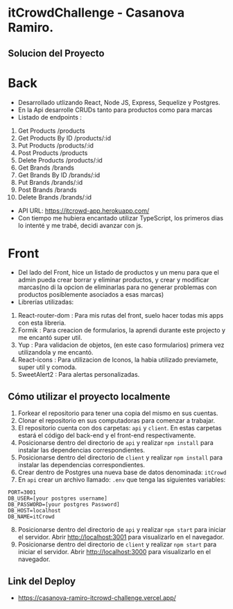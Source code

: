 # itCrowdChallenge - Casanova Ramiro.

## Solucion del Proyecto

# Back

- Desarrollado utlizando React, Node JS, Express, Sequelize y Postgres.
- En la Api desarrolle CRUDs tanto para productos como para marcas
- Listado de endpoints :
1. Get Products /products
2. Get Products By ID /products/:id
3. Put Products /products/:id
4. Post Products /products
5. Delete Products /products/:id
6. Get Brands /brands
7. Get Brands By ID /brands/:id
8. Put Brands /brands/:id
9. Post Brands /brands
10. Delete Brands /brands/:id
- API URL: https://itcrowd-app.herokuapp.com/
- Con tiempo me hubiera encantado utilizar TypeScript, los primeros dias lo intenté y me trabé, decidi avanzar con js.

# Front

- Del lado del Front, hice un listado de productos y un menu para que el admin pueda crear borrar y eliminar productos, y crear y modificar marcas(no di la opcion de eliminarlas para no generar problemas con productos posiblemente asociados a esas marcas)
- Librerías utilizadas:
1. React-router-dom : Para mis rutas del front, suelo hacer todas mis apps con esta libreria.
2. Formik : Para creacion de formularios, la aprendi durante este projecto y me encantó super util.
3. Yup : Para validacion de objetos, (en este caso formularios) primera vez utilizandola y me encantó.
4. React-icons : Para utilizacion de Iconos, la habia utilizado previamete, super util y comoda.
5. SweetAlert2 : Para alertas personalizadas.

## Cómo utilizar el proyecto localmente

 1. Forkear el repositorio para tener una copia del mismo en sus cuentas.
 2. Clonar el repositorio en sus computadoras para comenzar a trabajar.
 3. El repositorio cuenta con dos carpetas: `api` y `client`. En estas carpetas estará el código del back-end y el front-end respectivamente.
 4. Posicionarse dentro del directorio de `api` y realizar `npm install` para instalar las dependencias correspondientes.
 5. Posicionarse dentro del directorio de `client` y realizar `npm install` para instalar las dependencias correspondientes.
 6. Crear dentro de Postgres una nueva base de datos denominada: `itCrowd`
 7. En `api` crear un archivo llamado: `.env` que tenga las siguientes variables:

```
PORT=3001
DB_USER=[your postgres username]
DB_PASSWORD=[your postgres Password]
DB_HOST=localhost
DB_NAME=itCrowd
```
 8.  Posicionarse dentro del directorio de `api` y realizar `npm start` para iniciar el servidor. 
 Abrir [http://localhost:3001](http://localhost:3001) para visualizarlo en el navegador.
 9.  Posicionarse dentro del directorio de `client` y realizar `npm start` para iniciar el servidor. 
Abrir [http://localhost:3000](http://localhost:3000) para visualizarlo en el navegador.

## Link del Deploy
- https://casanova-ramiro-itcrowd-challenge.vercel.app/